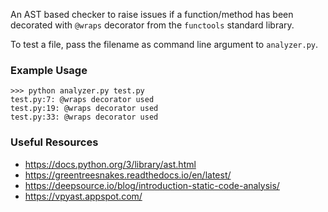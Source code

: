 An AST based checker to raise issues if a function/method has been decorated with `@wraps` decorator from the `functools` standard library.

To test a file, pass the filename as command line argument to `analyzer.py`.

### Example Usage
```
>>> python analyzer.py test.py
test.py:7: @wraps decorator used
test.py:19: @wraps decorator used
test.py:33: @wraps decorator used
```

### Useful Resources
* https://docs.python.org/3/library/ast.html
* https://greentreesnakes.readthedocs.io/en/latest/
* https://deepsource.io/blog/introduction-static-code-analysis/
* https://vpyast.appspot.com/
